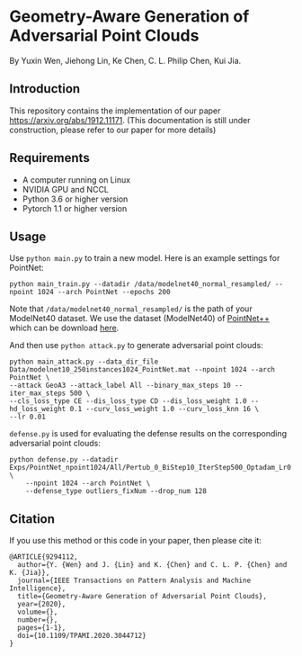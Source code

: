 # Geometry-Aware Generation of Adversarial Point Clouds
By Yuxin Wen, Jiehong Lin, Ke Chen, C. L. Philip Chen, Kui Jia.

## Introduction
This repository contains the implementation of our paper <https://arxiv.org/abs/1912.11171>.
(This documentation is still under construction, please refer to our paper for more details)


## Requirements
* A computer running on Linux
* NVIDIA GPU and NCCL
* Python 3.6 or higher version
* Pytorch 1.1 or higher version

## Usage
Use `python main.py` to train a new model. Here is an example settings for PointNet:
```
python main_train.py --datadir /data/modelnet40_normal_resampled/ --npoint 1024 --arch PointNet --epochs 200
```
Note that `/data/modelnet40_normal_resampled/` is the path of your ModelNet40 dataset. We use the dataset (ModelNet40) of [PointNet++](https://github.com/charlesq34/pointnet2) which can be download [here](https://shapenet.cs.stanford.edu/media/modelnet40_normal_resampled.zip).

And then use `python attack.py` to generate adversarial point clouds:
```
python main_attack.py --data_dir_file Data/modelnet10_250instances1024_PointNet.mat --npoint 1024 --arch PointNet \
--attack GeoA3 --attack_label All --binary_max_steps 10 --iter_max_steps 500 \
--cls_loss_type CE --dis_loss_type CD --dis_loss_weight 1.0 --hd_loss_weight 0.1 --curv_loss_weight 1.0 --curv_loss_knn 16 \
--lr 0.01
```

`defense.py` is used for evaluating the defense results on the corresponding adversarial point clouds:
```
python defense.py --datadir Exps/PointNet_npoint1024/All/Pertub_0_BiStep10_IterStep500_Optadam_Lr0.01_Initcons10_CE_CDLoss1.0_HDLoss0.1_CurLoss1.0_k16/Mat \
	--npoint 1024 --arch PointNet \
	--defense_type outliers_fixNum --drop_num 128
```

## Citation
If you use this method or this code in your paper, then please cite it:

```
@ARTICLE{9294112,
  author={Y. {Wen} and J. {Lin} and K. {Chen} and C. L. P. {Chen} and K. {Jia}},
  journal={IEEE Transactions on Pattern Analysis and Machine Intelligence}, 
  title={Geometry-Aware Generation of Adversarial Point Clouds}, 
  year={2020},
  volume={},
  number={},
  pages={1-1},
  doi={10.1109/TPAMI.2020.3044712}
}
```
